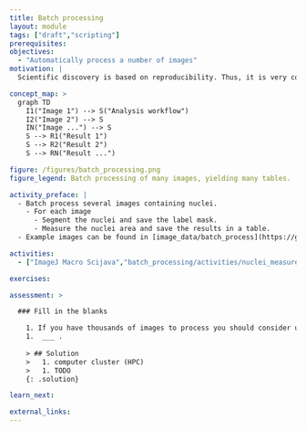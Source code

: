 ```yaml
---
title: Batch processing
layout: module
tags: ["draft","scripting"]
prerequisites:
objectives:
  - "Automatically process a number of images"
motivation: |
  Scientific discovery is based on reproducibility. Thus, it is very common to apply the same analysis workflow to a number of images, possibly comprising different biological conditions. To achieve this, it is very important to know how to efficiently "batch process" many images.

concept_map: >
  graph TD
    I1("Image 1") --> S("Analysis workflow")
    I2("Image 2") --> S
    IN("Image ...") --> S
    S --> R1("Result 1")
    S --> R2("Result 2")
    S --> RN("Result ...")

figure: /figures/batch_processing.png
figure_legend: Batch processing of many images, yielding many tables.

activity_preface: |
  - Batch process several images containing nuclei.
    - For each image
      - Segment the nuclei and save the label mask.
      - Measure the nuclei area and save the results in a table.
  - Example images can be found in [image_data/batch_process](https://github.com/NEUBIAS/training-resources/tree/master/image_data/batch_process).

activities:
  - ["ImageJ Macro Scijava","batch_processing/activities/nuclei_measure_shape_scijava_imagejmacro.ijm", "Java"]

exercises:

assessment: >

  ### Fill in the blanks

    1. If you have thousands of images to process you should consider using a ___ .
    1.  ___ .
    
    > ## Solution
    >   1. computer cluster (HPC)
    >   1. TODO
    {: .solution}

learn_next:

external_links:
---
```


